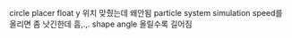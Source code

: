 circle placer float y 위치 맞췄는데 왜안됨
particle system simulation speed를 올리면 좀 낫긴한데 흠,.,.
shape angle 올릴수록 길어짐